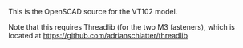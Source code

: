 This is the OpenSCAD source for the VT102 model.

Note that this requires Threadlib (for the two M3 fasteners), which is located at
https://github.com/adrianschlatter/threadlib

